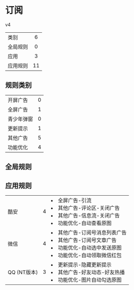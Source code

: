 # 订阅

v4

|||
| - |:-:|
|类别|6|
|全局规则|0|
|应用|3|
|应用规则|11|

## 规则类别

|||
| - |:-:|
|开屏广告|0|
|全屏广告|1|
|青少年弹窗|0|
|更新提示|1|
|其他广告|5|
|功能优化|4|

## 全局规则



## 应用规则

||||
| - |:-:|-|
|酷安|4|<li>全屏广告-引流<li>其他广告-评论区-关闭广告<li>其他广告-信息流-关闭广告<li>功能优化-自动查看原图|
|微信|4|<li>其他广告-订阅号消息列表广告<li>其他广告-订阅号文章广告<li>功能优化-自动选中发送原图<li>功能优化-自动领取微信红包|
|QQ (NT版本)|3|<li>更新提示-隐藏更新提示<li>其他广告-好友动态-好友热播<li>功能优化-图片自动勾选原图|
